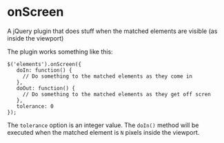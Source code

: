onScreen
========

A jQuery plugin that does stuff when the matched elements are visible (as inside the viewport)

The plugin works something like this:

    $('elements').onScreen({
       doIn: function() {
         // Do something to the matched elements as they come in
       },
       doOut: function() {
         // Do something to the matched elements as they get off scren
       },
       tolerance: 0
    });

The `tolerance` option is an integer value. The `doIn()` method will be executed when the matched element is `N` pixels inside the viewport.
